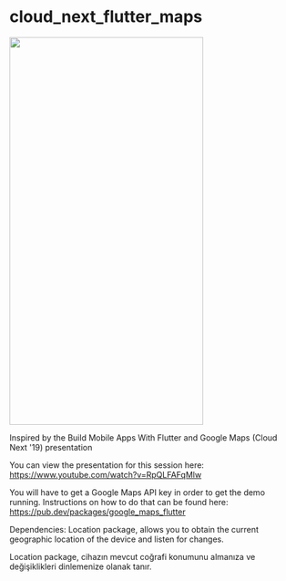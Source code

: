 # cloud_next_flutter_maps

<img src='assets/gif/1.gif'  width="340" height="680">   




Inspired by the Build Mobile Apps With Flutter and Google Maps (Cloud Next '19) presentation

You can view the presentation for this session here: https://www.youtube.com/watch?v=RpQLFAFqMlw

You will have to get a Google Maps API key in order to get the demo running. Instructions on how to do that can be found here: https://pub.dev/packages/google_maps_flutter



Dependencies:
Location package, allows you to obtain the current geographic location of the device and listen for changes.

Location package, cihazın mevcut coğrafi konumunu almanıza ve değişiklikleri dinlemenize olanak tanır. 